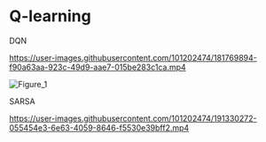 # Q-learning

DQN

https://user-images.githubusercontent.com/101202474/181769894-f90a63aa-923c-49d9-aae7-015be283c1ca.mp4

![Figure_1](https://user-images.githubusercontent.com/101202474/189382442-d65449b3-56cc-458d-9154-0c1dedd4f5e6.png)

SARSA

https://user-images.githubusercontent.com/101202474/191330272-055454e3-6e63-4059-8646-f5530e39bff2.mp4

